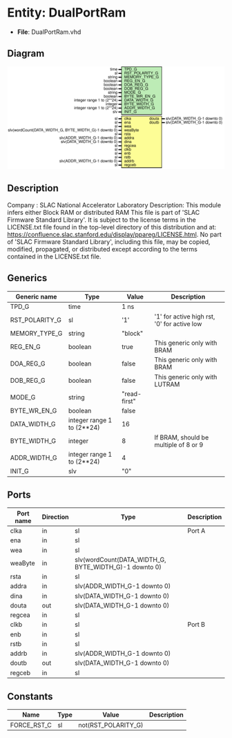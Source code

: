 # Entity: DualPortRam

- **File**: DualPortRam.vhd
## Diagram

![Diagram](DualPortRam.svg "Diagram")
## Description

Company    : SLAC National Accelerator Laboratory
Description: This module infers either Block RAM or distributed RAM
This file is part of 'SLAC Firmware Standard Library'.
It is subject to the license terms in the LICENSE.txt file found in the
top-level directory of this distribution and at:
   https://confluence.slac.stanford.edu/display/ppareg/LICENSE.html.
No part of 'SLAC Firmware Standard Library', including this file,
may be copied, modified, propagated, or distributed except according to
the terms contained in the LICENSE.txt file.
## Generics

| Generic name   | Type                       | Value        | Description                                 |
| -------------- | -------------------------- | ------------ | ------------------------------------------- |
| TPD_G          | time                       | 1 ns         |                                             |
| RST_POLARITY_G | sl                         | '1'          | '1' for active high rst, '0' for active low |
| MEMORY_TYPE_G  | string                     | "block"      |                                             |
| REG_EN_G       | boolean                    | true         | This generic only with BRAM                 |
| DOA_REG_G      | boolean                    | false        | This generic only with BRAM                 |
| DOB_REG_G      | boolean                    | false        | This generic only with LUTRAM               |
| MODE_G         | string                     | "read-first" |                                             |
| BYTE_WR_EN_G   | boolean                    | false        |                                             |
| DATA_WIDTH_G   | integer range 1 to (2**24) | 16           |                                             |
| BYTE_WIDTH_G   | integer                    | 8            | If BRAM, should be multiple of 8 or 9       |
| ADDR_WIDTH_G   | integer range 1 to (2**24) | 4            |                                             |
| INIT_G         | slv                        | "0"          |                                             |
## Ports

| Port name | Direction | Type                                                  | Description |
| --------- | --------- | ----------------------------------------------------- | ----------- |
| clka      | in        | sl                                                    | Port A      |
| ena       | in        | sl                                                    |             |
| wea       | in        | sl                                                    |             |
| weaByte   | in        | slv(wordCount(DATA_WIDTH_G, BYTE_WIDTH_G)-1 downto 0) |             |
| rsta      | in        | sl                                                    |             |
| addra     | in        | slv(ADDR_WIDTH_G-1 downto 0)                          |             |
| dina      | in        | slv(DATA_WIDTH_G-1 downto 0)                          |             |
| douta     | out       | slv(DATA_WIDTH_G-1 downto 0)                          |             |
| regcea    | in        | sl                                                    |             |
| clkb      | in        | sl                                                    | Port B      |
| enb       | in        | sl                                                    |             |
| rstb      | in        | sl                                                    |             |
| addrb     | in        | slv(ADDR_WIDTH_G-1 downto 0)                          |             |
| doutb     | out       | slv(DATA_WIDTH_G-1 downto 0)                          |             |
| regceb    | in        | sl                                                    |             |
## Constants

| Name        | Type | Value                | Description |
| ----------- | ---- | -------------------- | ----------- |
| FORCE_RST_C | sl   |  not(RST_POLARITY_G) |             |
